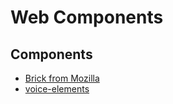# Web Components

## Components

* [Brick from Mozilla](http://mozilla.github.io/brick/)
* [voice-elements](http://zenorocha.github.io/voice-elements/)